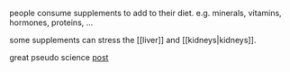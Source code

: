 people consume supplements to add to their diet.
e.g. minerals, vitamins, hormones, proteins, ...

some supplements can stress the [[liver]] and [[kidneys|kidneys]].

great pseudo science [post](https://near.blog/supplements/)
